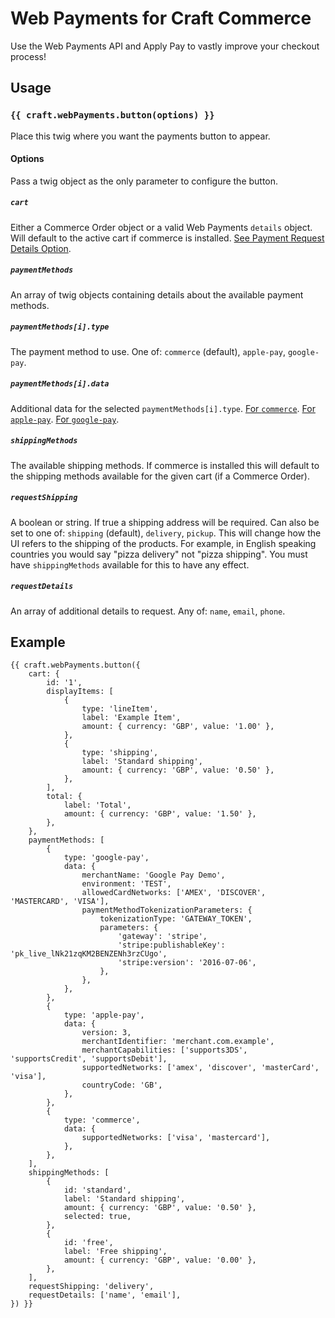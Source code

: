 # Web Payments for Craft Commerce

Use the Web Payments API and Apply Pay to vastly improve your checkout process!

## Usage
### `{{ craft.webPayments.button(options) }}`
Place this twig where you want the payments button to appear.

#### Options
Pass a twig object as the only parameter to configure the button.

##### `cart`
Either a Commerce Order object or a valid Web Payments `details` object. Will 
default to the active cart if commerce is installed. 
[See Payment Request Details Option](https://developer.mozilla.org/en-US/docs/Web/API/PaymentRequest/PaymentRequest).

##### `paymentMethods`
An array of twig objects containing details about the available payment methods.

##### `paymentMethods[i].type`
The payment method to use. One of: `commerce` (default), `apple-pay`, `google-pay`.

##### `paymentMethods[i].data`
Additional data for the selected `paymentMethods[i].type`.
[For `commerce`](https://developer.mozilla.org/en-US/docs/Web/API/BasicCardRequest).
[For `apple-pay`](https://developer.apple.com/documentation/apple_pay_on_the_web/applepayrequest).
[For `google-pay`](https://developers.google.com/pay/api/web/reference/object#PaymentDataRequest).

##### `shippingMethods`
The available shipping methods. If commerce is installed this will default to 
the shipping methods available for the given cart (if a Commerce Order).

##### `requestShipping`
A boolean or string. If true a shipping address will be required. Can also be 
set to one of: `shipping` (default), `delivery`, `pickup`. This will change how 
the UI refers to the shipping of the products. For example, in English speaking 
countries you would say "pizza delivery" not "pizza shipping". You must have 
`shippingMethods` available for this to have any effect.

##### `requestDetails`
An array of additional details to request. Any of: `name`, `email`, `phone`.

## Example
```twig
{{ craft.webPayments.button({
    cart: {
        id: '1',
        displayItems: [
            {
                type: 'lineItem',
                label: 'Example Item',
                amount: { currency: 'GBP', value: '1.00' },
            },
            {
                type: 'shipping',
                label: 'Standard shipping',
                amount: { currency: 'GBP', value: '0.50' },
            },
        ],
        total: {
            label: 'Total',
            amount: { currency: 'GBP', value: '1.50' },
        },
    },
    paymentMethods: [
        {
            type: 'google-pay',
            data: {
                merchantName: 'Google Pay Demo',
                environment: 'TEST',
                allowedCardNetworks: ['AMEX', 'DISCOVER', 'MASTERCARD', 'VISA'],
                paymentMethodTokenizationParameters: {
                    tokenizationType: 'GATEWAY_TOKEN',
                    parameters: {
                        'gateway': 'stripe',
                        'stripe:publishableKey': 'pk_live_lNk21zqKM2BENZENh3rzCUgo',
                        'stripe:version': '2016-07-06',
                    },
                },
            },
        },
        {
            type: 'apple-pay',
            data: {
                version: 3,
                merchantIdentifier: 'merchant.com.example',
                merchantCapabilities: ['supports3DS', 'supportsCredit', 'supportsDebit'],
                supportedNetworks: ['amex', 'discover', 'masterCard', 'visa'],
                countryCode: 'GB',
            },
        },
        {
            type: 'commerce',
            data: {
                supportedNetworks: ['visa', 'mastercard'],
            },
        },
    ],
    shippingMethods: [
        {
            id: 'standard',
            label: 'Standard shipping',
            amount: { currency: 'GBP', value: '0.50' },
            selected: true,
        },
        {
            id: 'free',
            label: 'Free shipping',
            amount: { currency: 'GBP', value: '0.00' },
        },
    ],
    requestShipping: 'delivery',
    requestDetails: ['name', 'email'],
}) }}
```